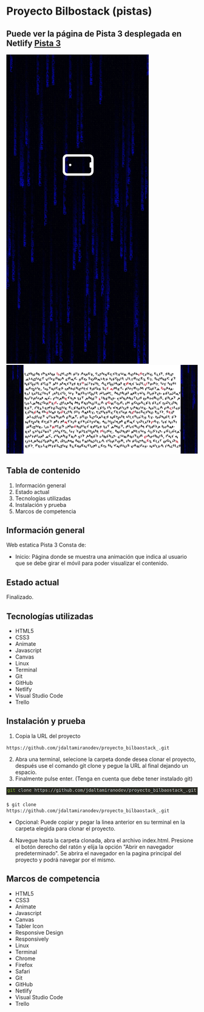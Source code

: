 # Proyecto Bilbostack (pistas)

## Puede ver la página de Pista 3 desplegada en Netlify [Pista 3](https://pista-3.netlify.app/)

![Imagen git clone](img/iPhone-X-pista-3.jpg) 
![Imagen git clone](img/iPhone-X-pista-3-girar.jpg) 

## Tabla de contenido

1. Información general
2. Estado actual
3. Tecnologías utilizadas
4. Instalación y prueba
5. Marcos de competencia

## Información general

Web estatica Pista 3 Consta de:

* Inicio: Página donde se muestra una animación que indica al usuario que se debe girar el móvil para poder visualizar el contenido.

## Estado actual

Finalizado.

## Tecnologías utilizadas

* HTML5
* CSS3
* Animate
* Javascript
* Canvas
* Linux
* Terminal
* Git
* GitHub
* Netlify
* Visual Studio Code
* Trello

## Instalación y prueba

1. Copia la URL del proyecto
   
```
https://github.com/jdaltamiranodev/proyecto_bilbaostack_.git
```

2. Abra una terminal, selecione la carpeta donde desea clonar el proyecto, después use el comando git clone y pegue la URL al final dejando un espacio.
3. Finalmente pulse enter. (Tenga en cuenta que debe tener instalado git)

![Imagen git clone](img/captura-git-clone-pista-3.png) 

```
$ git clone https://github.com/jdaltamiranodev/proyecto_bilbaostack_.git
```
* Opcional: Puede copiar y pegar la linea anterior en su terminal en la carpeta elegida para clonar el proyecto.

4. Navegue hasta la carpeta clonada, abra el archivo index.html. Presione el botón derecho del ratón y elija la opción "Abrir en navegador predeterminado". Se abrira el navegador en la pagina principal del proyecto y podrá navegar por el mismo.
   
## Marcos de competencia

* HTML5
* CSS3
* Animate
* Javascript
* Canvas
* Tabler Icon
* Responsive Design
* Responsively
* Linux
* Terminal
* Chrome
* Firefox
* Safari
* Git
* GitHub
* Netlify
* Visual Studio Code
* Trello
  
